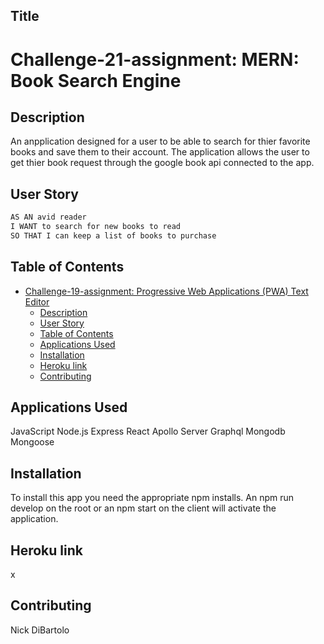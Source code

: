 ## Title
# Challenge-21-assignment: MERN: Book Search Engine

## Description
An anpplication designed for a user to be able to search for thier favorite books and save them to their account. The application allows the user to get thier book request through the google book api connected to the app.
## User Story
```md
AS AN avid reader
I WANT to search for new books to read
SO THAT I can keep a list of books to purchase
```
## Table of Contents
- [Challenge-19-assignment: Progressive Web Applications (PWA) Text Editor ](#challenge-19-assignment: (PWA) )
  - [Description](#description)
  - [User Story](#user-story)
  - [Table of Contents](#table-of-contents)
  - [Applications Used](#applications-used)
  - [Installation](#installation)
  - [Heroku link](#heroku-link)
  - [Contributing](#contributing)
## Applications Used
JavaScript
Node.js
Express
React
Apollo Server
Graphql
Mongodb
Mongoose
## Installation
To install this app you need the appropriate npm installs. An npm run develop on the root or an npm start on the client will activate the application.
## Heroku link
x
## Contributing
Nick DiBartolo
